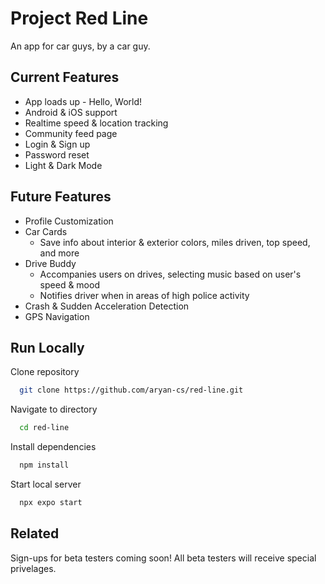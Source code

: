 
# Project Red Line

An app for car guys, by a car guy.


## Current Features

- App loads up - Hello, World!
- Android & iOS support
- Realtime speed & location tracking
- Community feed page
- Login & Sign up
- Password reset
- Light & Dark Mode
## Future Features

- Profile Customization
- Car Cards
    - Save info about interior & exterior colors, miles driven, top speed, and more
- Drive Buddy
    - Accompanies users on drives, selecting music based on user's speed & mood
    - Notifies driver when in areas of high police activity
- Crash & Sudden Acceleration Detection
- GPS Navigation
## Run Locally

Clone repository

```bash
  git clone https://github.com/aryan-cs/red-line.git
```

Navigate to directory

```bash
  cd red-line
```

Install dependencies

```bash
  npm install
```

Start local server

```bash
  npx expo start
```


## Related

Sign-ups for beta testers coming soon!
All beta testers will receive special privelages.
